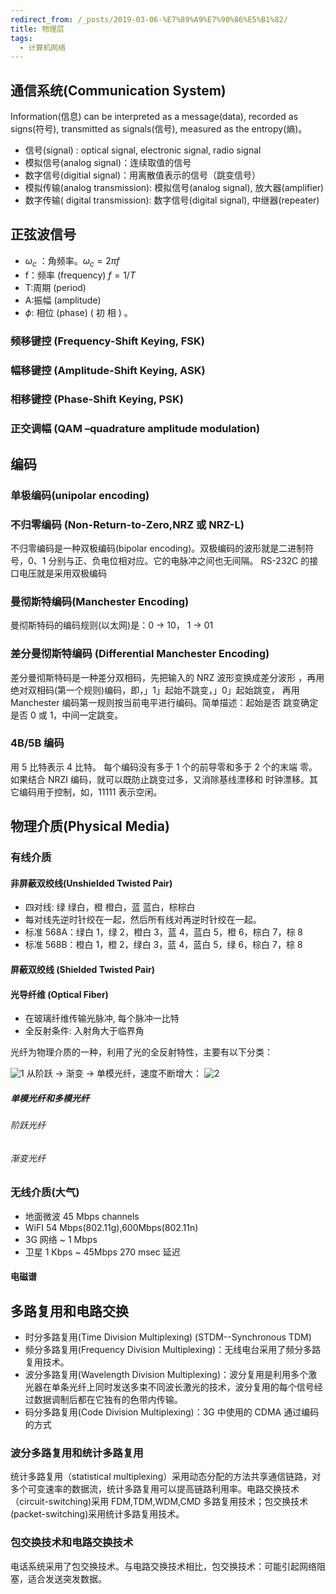 ```yaml
---
redirect_from: /_posts/2019-03-06-%E7%89%A9%E7%90%86%E5%B1%82/
title: 物理层
tags:
  - 计算机网络
---
```


## 通信系统(Communication System)

Information(信息) can be interpreted as a message(data), recorded as signs(符号), transmitted as signals(信号), measured as the entropy(熵)。

- 信号(signal) : optical signal, electronic signal, radio signal
- 模拟信号(analog signal)：连续取值的信号
- 数字信号(digitial signal)：用离散值表示的信号（跳变信号）
- 模拟传输(analog transmission): 模拟信号(analog signal), 放大器(amplifier)
- 数字传输( digital transmission): 数字信号(digital signal), 中继器(repeater)

## 正弦波信号

- $\omega_c$ ：角频率。$\omega_c=2\pi f$
- f：频率 (frequency) $f=1/T$
- T:周期 (period)
- A:振幅 (amplitude)
- $\phi$: 相位 (phase) ( 初 相 ) 。

### 频移键控 (Frequency-Shift Keying, FSK)

### 幅移键控 (Amplitude-Shift Keying, ASK)

### 相移键控 (Phase-Shift Keying, PSK)

### 正交调幅 (QAM –quadrature amplitude modulation)

## 编码

### 单极编码(unipolar encoding)

### 不归零编码 (Non-Return-to-Zero,NRZ 或 NRZ-L)

不归零编码是一种双极编码(bipolar encoding)。双极编码的波形就是二进制符号，0、1 分别与正、负电位相对应。它的电脉冲之间也无间隔。 RS-232C 的接口电压就是采用双极编码

### 曼彻斯特编码(Manchester Encoding)

曼彻斯特码的编码规则(以太网)是：0 → 10， 1 → 01

### 差分曼彻斯特编码 (Differential Manchester Encoding)

差分曼彻斯特码是一种差分双相码，先把输入的 NRZ 波形变换成差分波形 ，再用绝对双相码(第一个规则)编码，即，」1」起始不跳变，」0」起始跳变， 再用 Manchester 编码第一规则按当前电平进行编码。简单描述：起始是否 跳变确定是否 0 或 1，中间一定跳变。

### 4B/5B 编码

用 5 比特表示 4 比特。 每个编码没有多于 1 个的前导零和多于 2 个的末端 零。如果结合 NRZI 编码，就可以既防止跳变过多，又消除基线漂移和 时钟漂移。其它编码用于控制，如，11111 表示空闲。

## 物理介质(Physical Media)

### 有线介质

#### 非屏蔽双绞线(Unshielded Twisted Pair)

- 四对线: 绿 绿白，橙 橙白，蓝 蓝白，棕棕白
- 每对线先逆时针绞在一起，然后所有线对再逆时针绞在一起。
- 标准 568A：绿白 1，绿 2，橙白 3，蓝 4，蓝白 5，橙 6，棕白 7，棕 8
- 标准 568B：橙白 1，橙 2，绿白 3，蓝 4，蓝白 5，绿 6，棕白 7，棕 8

#### 屏蔽双绞线 (Shielded Twisted Pair)

#### 光导纤维 (Optical Fiber)

- 在玻璃纤维传输光脉冲, 每个脉冲一比特
- 全反射条件: 入射角大于临界角

光纤为物理介质的一种，利用了光的全反射特性，主要有以下分类：

![1](https://img-blog.csdn.net/20180616171820803)
从阶跃 → 渐变 → 单模光纤，速度不断增大：
![2](https://img-blog.csdn.net/20180616172009231)

##### 单模光纤和多模光纤

###### 阶跃光纤

###### 渐变光纤

### 无线介质(大气)

- 地面微波 45 Mbps channels
- WiFI 54 Mbps(802.11g),600Mbps(802.11n)
- 3G 网络 ~ 1 Mbps
- 卫星 1 Kbps ~ 45Mbps 270 msec 延迟

#### 电磁谱

## 多路复用和电路交换

- 时分多路复用(Time Division Multiplexing) (STDM--Synchronous TDM)
- 频分多路复用(Frequency Division Multiplexing)：无线电台采用了频分多路复用技术。
- 波分多路复用(Wavelength Division Multiplexing)：波分复用是利用多个激光器在单条光纤上同时发送多束不同波长激光的技术，波分复用的每个信号经过数据调制后都在它独有的色带内传输。
- 码分多路复用(Code Division Multiplexing)：3G 中使用的 CDMA 通过编码的方式

### 波分多路复用和统计多路复用

统计多路复用（statistical multiplexing）采用动态分配的方法共享通信链路，对多个可变速率的数据流，统计多路复用可以提高链路利用率。电路交换技术（circuit-switching)采用 FDM,TDM,WDM,CMD 多路复用技术；包交换技术(packet-switching)采用统计多路复用技术。

### 包交换技术和电路交换技术

电话系统采用了包交换技术。与电路交换技术相比，包交换技术：可能引起网络阻塞，适合发送突发数据。
